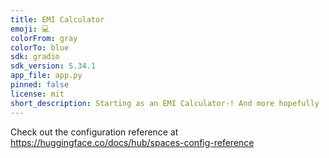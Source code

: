 ```yaml
---
title: EMI Calculator
emoji: 💻
colorFrom: gray
colorTo: blue
sdk: gradio
sdk_version: 5.34.1
app_file: app.py
pinned: false
license: mit
short_description: Starting as an EMI Calculator-! And more hopefully
---
```


Check out the configuration reference at https://huggingface.co/docs/hub/spaces-config-reference
